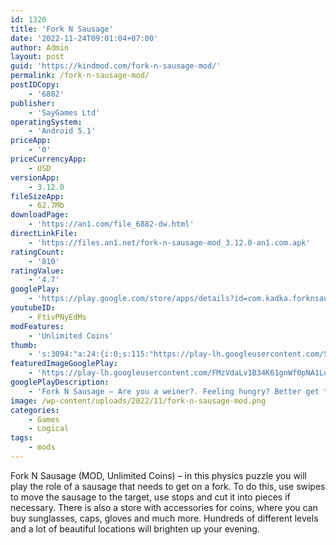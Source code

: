 ```yaml
---
id: 1320
title: 'Fork N Sausage'
date: '2022-11-24T09:01:04+07:00'
author: Admin
layout: post
guid: 'https://kindmod.com/fork-n-sausage-mod/'
permalink: /fork-n-sausage-mod/
postIDCopy:
    - '6882'
publisher:
    - 'SayGames Ltd'
operatingSystem:
    - 'Android 5.1'
priceApp:
    - '0'
priceCurrencyApp:
    - USD
versionApp:
    - 3.12.0
fileSizeApp:
    - 62.7Mb
downloadPage:
    - 'https://an1.com/file_6882-dw.html'
directLinkFile:
    - 'https://files.an1.net/fork-n-sausage-mod_3.12.0-an1.com.apk'
ratingCount:
    - '810'
ratingValue:
    - '4.7'
googlePlay:
    - 'https://play.google.com/store/apps/details?id=com.kadka.forknsausage'
youtubeID:
    - FtivPNyEdMs
modFeatures:
    - 'Unlimited Coins'
thumb:
    - 's:3094:"a:24:{i:0;s:115:"https://play-lh.googleusercontent.com/SzulSCGvveh2gbphzffP16vbXB7WbKGL7mnJLFsNvLfa1ky12SllEdXNeNQ97eg0NW8=w526-h296";i:1;s:115:"https://play-lh.googleusercontent.com/OUqNIpnrwV4G9561l8ajBeWNKM1SSRmCxNr9gjVgQljm1rC2AnD9v2l5JKhpq6-h0Rw=w526-h296";i:2;s:115:"https://play-lh.googleusercontent.com/VJ3BlmK2HwMwKiQDNX0MU4ddwjZY3Vzf5e3iATpSXKBfTbr-YcNyCeFS9XSnnA2nJ60=w526-h296";i:3;s:115:"https://play-lh.googleusercontent.com/kzKzDilUOenb4NOHeRMiIYtOzW_D-gNkF9954ZbDwrymapep4OT6OqlXdNtHkzM_08c=w526-h296";i:4;s:115:"https://play-lh.googleusercontent.com/b6I3WOHKFhi-ZyVl_36eYOGJaxXFNdhdYVyFLPTGSxvs-hRve0uJJ5PuvRrxoP03lDM=w526-h296";i:5;s:115:"https://play-lh.googleusercontent.com/H4roZ2eZ64F6W5yqOAbKsxDCKDEimiVcP-INGq3I8kCW9I-c2jCPoaA4ihG-FHqUHNY=w526-h296";i:6;s:116:"https://play-lh.googleusercontent.com/3h24yL9hzo1h2a9mQJKJ-9M7a3tWirNFS3Gw04ffONreKr-mIaGRr1yAHyyQpSbQQWIH=w526-h296";i:7;s:115:"https://play-lh.googleusercontent.com/n9thEGAgVXqgUkD_8BvibgAVyVkf9w4fUOfdvMpc9FjPayrdkzi833r3XEpt1JYIDA0=w526-h296";i:8;s:115:"https://play-lh.googleusercontent.com/jx4YgTMmCItzjxu2ufNU2DL-tgwd1xdEhiMVuXPrgxeeeS8NmOsX1oDy7gYkIYUt7_w=w526-h296";i:9;s:114:"https://play-lh.googleusercontent.com/110-9aQ9wO6Hgz0ZqcBxsU4lp6GgeP7hXNNE-8rz5VV4_hhfbYT8WgpQtN-1zHgG1A=w526-h296";i:10;s:115:"https://play-lh.googleusercontent.com/HQW2Vh007wp8oFf64Uk4ewr_UteiK-JcCfcK-Qy551OKfLZNEZV7nLfxQc7ZfORnccs=w526-h296";i:11;s:115:"https://play-lh.googleusercontent.com/RAqVaS_shZtO0O4xwqe-BfEBlvQaopmnVuQ_lE-VrWTpxVf9asrTqmLp7TRphMiPXFE=w526-h296";i:12;s:115:"https://play-lh.googleusercontent.com/XLwS4V9uOeVuLPUC7kncIQctBTpzelR5wK0-otc5qXg76k7U2Worcsw5mKcObmdlhdw=w526-h296";i:13;s:115:"https://play-lh.googleusercontent.com/vHjJB1IHnhOa8QntX6bP_HnVgEgUoz9bPSbpbgZyTQKPmnOlvNdpRh6oTjwCAJ6gzh0=w526-h296";i:14;s:114:"https://play-lh.googleusercontent.com/_guX7aiDo_CqzSlhuDiZ3HwzU9y_VTEC-lgtu99disYoLUDHTaNVknEtdQvGVuXEWA=w526-h296";i:15;s:115:"https://play-lh.googleusercontent.com/HBaSUsdcKwePzuduCibh3CUBMuMT_CaQ_3p10sjV94XaXwtia7gwdxMBCvFBEW4cQ3U=w526-h296";i:16;s:116:"https://play-lh.googleusercontent.com/6T-X9zLYtUZdCDwan_15GmaLXGriBEgmDfRdnDPtlgr56k7wvaNQrz6IuybT2y6xN61R=w526-h296";i:17;s:116:"https://play-lh.googleusercontent.com/Qxx3V_bv3uT7SCAlTWJL2hqqkCEQIWXtnB9ij_3QnE3EDkmTFqrmS8Uw1hDj54SpggZD=w526-h296";i:18;s:115:"https://play-lh.googleusercontent.com/xpy9zkuOvBcomz2mbHXenTi_Hx6LUaXlO3IkvSAKGzB5V2gRARTeTdy-r2Gx1_zUmH4=w526-h296";i:19;s:116:"https://play-lh.googleusercontent.com/HMIFA4iu2-rtXXVWhRlBl_BRv7Y4DC1dh33JKs7KnLtDTAZkOrRzd7y-mBGDVB_iflIM=w526-h296";i:20;s:115:"https://play-lh.googleusercontent.com/ElILlgy1fi9ZXESwV4CULR2HXuXNKR21dk635_qVP4FY8Y51XQSiqzCiOaIh1z7IBNU=w526-h296";i:21;s:114:"https://play-lh.googleusercontent.com/KOTyLd1IKxmLLKz7bFMg0BTSLYrWCOf6ToPnqFLeKYSUxTtmXHvSPresMPf92OiESg=w526-h296";i:22;s:115:"https://play-lh.googleusercontent.com/26Nsx-0jgRe19WM3oxxP7W72p7rAgXN5pL3-Hf_vCosUEACfisaRt8msA4lrsdEVrmk=w526-h296";i:23;s:115:"https://play-lh.googleusercontent.com/GjT_cwOaHgnmUYfR_0whuXxK5FrPwBTfqaO2_OuBDGCD2nUCWKxfRJt2Q37bqCCSDOE=w526-h296";}";'
featuredImageGooglePlay:
    - 'https://play-lh.googleusercontent.com/FMzVdaLv1B34K61gnWf0pNA1LqfeDVnbS0WEurOheM6Hw5TbQnnFO8tepJ-qjjDCnA'
googlePlayDescription:
    - 'Fork N Sausage – Are you a weiner?. Feeling hungry? Better get that sausage 🌭 on your fork then. But it’s not that simple in this flippin’ crazy puzzle game that’s stuffed with action, humor, and grin-inducing 😊 fun.. Fate has put a ton of obstacles in the way between that eager little sausage  and your patiently expectant fork, so you’ll be swiping frantically and cursing the laws of physics as you flip, twist, bounce and slide the sausage, battling level after level of inventive and extremely funny puzzle madness to prove that you’re a real hot dog.'
image: /wp-content/uploads/2022/11/fork-n-sausage-mod.png
categories:
    - Games
    - Logical
tags:
    - mods
---
```


Fork N Sausage (MOD, Unlimited Coins) – in this physics puzzle you will play the role of a sausage that needs to get on a fork. To do this, use swipes to move the sausage to the target, use stops and cut it into pieces if necessary. There is also a store with accessories for coins, where you can buy sunglasses, caps, gloves and much more. Hundreds of different levels and a lot of beautiful locations will brighten up your evening.